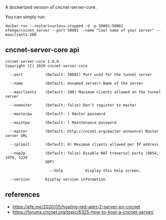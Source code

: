 A dockerized version of cncnet-server-core.

You can simply run:
```
docker run --restart=unless-stopped -d -p 50001:50001 efeoge/cncnet_server --port 50001 --name "Cool name of your server" --maxclients 200
```

## cncnet-server-core api

```
cncnet-server-core 1.0.0
Copyright (C) 2020 cncnet-server-core

  --port          (Default: 50001) Port used for the tunnel server

  --name          (Default: Unnamed server) Name of the server

  --maxclients    (Default: 200) Maximum clients allowed on the tunnel server

  --nomaster      (Default: false) Don't register to master

  --masterpw      (Default: ) Master password

  --maintpw       (Default: ) Maintenance password

  --master        (Default: http://cncnet.org/master-announce) Master server URL

  --iplimit       (Default: 8) Maximum clients allowed per IP address

  --nop2p         (Default: false) Disable NAT traversal ports (8054, 3478, 1234
                  UDP)

                    --help          Display this help screen.

  --version       Display version information.
```

## references
- https://efe.me/2020/05/hosting-red-alert-2-server-on-cncnet
- https://forums.cncnet.org/topic/6325-how-to-host-a-cncnet-server/
